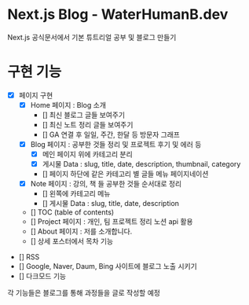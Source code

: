 # Next.js Blog - WaterHumanB.dev

Next.js 공식문서에서 기본 튜트리얼 공부 및 블로그 만들기

# 구현 기능

- [x] 페이지 구현
  - [x] Home 페이지 : Blog 소개
    - [] 최신 블로그 글들 보여주기
    - [] 최신 노트 정리 글들 보여주기
    - [] GA 연결 후 일일, 주간, 한달 등 방문자 그래프
  - [x] Blog 페이지 : 공부한 것들 정리 및 프로젝트 후기 및 에러 등
    - [x] 메인 페이지 위에 카테고리 분리
    - [x] 게시물 Data : slug, title, date, description, thumbnail, category
    - [] 페이지 하단에 같은 카테고리 별 글들 메뉴 페이지네이션
  - [x] Note 페이지 : 강의, 책 들 공부한 것들 순서대로 정리
    - [] 왼쪽에 카테고리 메뉴
    - [] 게시물 Data : slug, title, date, description
  - [] TOC (table of contents)
  - [] Project 페이지 : 개인, 팀 프로젝트 정리 노션 api 활용
  - [] About 페이지 : 저를 소개합니다.
  - [] 상세 포스터에서 목차 기능
- [] RSS
- [] Google, Naver, Daum, Bing 사이트에 블로그 노출 시키기
- [] 다크모드 기능

각 기능들은 블로그를 통해 과정들을 글로 작성할 예정
